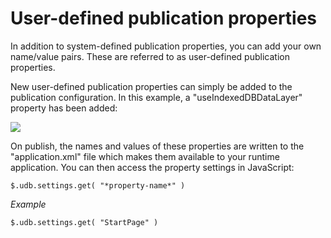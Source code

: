 # User-defined publication properties

In addition to system-defined publication properties, you can add your own name/value pairs. These are referred to as user-defined publication properties.

New user-defined publication properties can simply be added to the publication configuration. In this example, a "useIndexedDBDataLayer" property has been added:

![](/api/Web%20and%20app%20UIs/Publication%20configurations/assets/784774d6-2514-4d96-9ccd-05fb3e42eea2.png)

On publish, the names and values of these properties are written to the "application.xml" file which makes them available to your runtime application. You can then access the property settings in JavaScript:

```
$.udb.settings.get( "*property-name*" )
```

*Example*

```
$.udb.settings.get( "StartPage" )
```